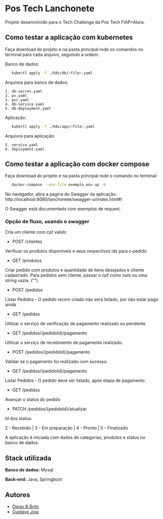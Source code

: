 # Pos Tech Lanchonete

Projeto desenvolvido para o Tech Challenge da Pos Tech FIAP+Alura.

## Como testar a aplicação com kubernetes

Faça download do projeto e na pasta principal rode os comandos no terminal para cada arquivo, seguindo a ordem:

Banco de dados:
```bash
   kubectl apply -f ./k8s/db/<file>.yaml 
```
Arquivos para banco de dados:

    1. db-secret.yaml
    2. pv.yaml
    3. pvc.yaml
    4. db-service.yaml
    5. db-deployment.yaml
Aplicação:
```bash
   kubectl apply -f ./k8s/app/<file>.yaml 
```
Arquivos para aplicação:

    5. service.yaml
    6. deployment.yaml

## Como testar a aplicação com docker compose

Faça download do projeto e na pasta principal rode o comando no terminal:

```bash
   docker-compose --env-file exemplo.env up -d
```
No navegador, abra a pagina do Swagger da aplicação:
http://localhost:8080/lanchonete/swagger-ui/index.html#/

O Swagger está documentado com exemplos de request.

### Opção de fluxo, usando o swagger

Cria um cliente com cpf valido
- POST /clientes

Verificar os produtos disponiveis e seus respectivos ids para o pedido
- GET /produtos

Criar pedido com produtos e quantidade de itens desejados e cliente cadastrado. Para pedidos sem cliente, passar o cpf como nulo ou uma string vazia. ("")
- POST /pedidos

Listar Pedidos - O pedido recem criado não será listado, por não estar pago ainda
- GET /pedidos

Utilizar o serviço de verificação de pagamento realizado ou pendente.
- GET /pedidos/{pedidoId}/pagamento

Utilizar o serviço de recebimento de pagamento realizado.
- POST /pedidos/{pedidoId}/pagamento

Validar se o pagamento foi realizado com sucesso.
- GET /pedidos/{pedidoId}/pagamento

Listar Pedidos - O pedido deve ser listado, após etapa de pagamento
- GET /pedidos

Avançar o status do pedido
- PATCH /pedidos/{pedidoId}/atualizar

Id dos status:

2 - Recebido | 3 - Em preparação | 4 - Pronto | 5 - Finalizado


A aplicação é iniciada com dados de categorias, produtos e status no banco de dados.
## Stack utilizada

**Banco de dados:** Mysql

**Back-end:** Java, Springboot


## Autores

- [Diego B Brito](https://github.com/Diegobbrito)
- [Gustavo Joia](https://github.com/GustavoJoiaP)
